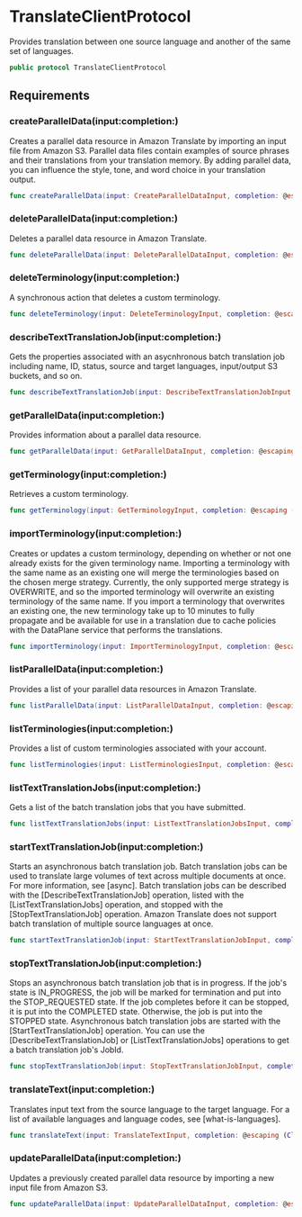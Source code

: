 # TranslateClientProtocol

Provides translation between one source language and another of the same set of languages.

``` swift
public protocol TranslateClientProtocol 
```

## Requirements

### createParallelData(input:completion:)

Creates a parallel data resource in Amazon Translate by importing an input file from Amazon S3. Parallel data files contain examples of source phrases and their translations from your translation memory. By adding parallel data, you can influence the style, tone, and word choice in your translation output.

``` swift
func createParallelData(input: CreateParallelDataInput, completion: @escaping (ClientRuntime.SdkResult<CreateParallelDataOutputResponse, CreateParallelDataOutputError>) -> Void)
```

### deleteParallelData(input:completion:)

Deletes a parallel data resource in Amazon Translate.

``` swift
func deleteParallelData(input: DeleteParallelDataInput, completion: @escaping (ClientRuntime.SdkResult<DeleteParallelDataOutputResponse, DeleteParallelDataOutputError>) -> Void)
```

### deleteTerminology(input:completion:)

A synchronous action that deletes a custom terminology.

``` swift
func deleteTerminology(input: DeleteTerminologyInput, completion: @escaping (ClientRuntime.SdkResult<DeleteTerminologyOutputResponse, DeleteTerminologyOutputError>) -> Void)
```

### describeTextTranslationJob(input:completion:)

Gets the properties associated with an asycnhronous batch translation job including name, ID, status, source and target languages, input/output S3 buckets, and so on.

``` swift
func describeTextTranslationJob(input: DescribeTextTranslationJobInput, completion: @escaping (ClientRuntime.SdkResult<DescribeTextTranslationJobOutputResponse, DescribeTextTranslationJobOutputError>) -> Void)
```

### getParallelData(input:completion:)

Provides information about a parallel data resource.

``` swift
func getParallelData(input: GetParallelDataInput, completion: @escaping (ClientRuntime.SdkResult<GetParallelDataOutputResponse, GetParallelDataOutputError>) -> Void)
```

### getTerminology(input:completion:)

Retrieves a custom terminology.

``` swift
func getTerminology(input: GetTerminologyInput, completion: @escaping (ClientRuntime.SdkResult<GetTerminologyOutputResponse, GetTerminologyOutputError>) -> Void)
```

### importTerminology(input:completion:)

Creates or updates a custom terminology, depending on whether or not one already exists for the given terminology name. Importing a terminology with the same name as an existing one will merge the terminologies based on the chosen merge strategy. Currently, the only supported merge strategy is OVERWRITE, and so the imported terminology will overwrite an existing terminology of the same name. If you import a terminology that overwrites an existing one, the new terminology take up to 10 minutes to fully propagate and be available for use in a translation due to cache policies with the DataPlane service that performs the translations.

``` swift
func importTerminology(input: ImportTerminologyInput, completion: @escaping (ClientRuntime.SdkResult<ImportTerminologyOutputResponse, ImportTerminologyOutputError>) -> Void)
```

### listParallelData(input:completion:)

Provides a list of your parallel data resources in Amazon Translate.

``` swift
func listParallelData(input: ListParallelDataInput, completion: @escaping (ClientRuntime.SdkResult<ListParallelDataOutputResponse, ListParallelDataOutputError>) -> Void)
```

### listTerminologies(input:completion:)

Provides a list of custom terminologies associated with your account.

``` swift
func listTerminologies(input: ListTerminologiesInput, completion: @escaping (ClientRuntime.SdkResult<ListTerminologiesOutputResponse, ListTerminologiesOutputError>) -> Void)
```

### listTextTranslationJobs(input:completion:)

Gets a list of the batch translation jobs that you have submitted.

``` swift
func listTextTranslationJobs(input: ListTextTranslationJobsInput, completion: @escaping (ClientRuntime.SdkResult<ListTextTranslationJobsOutputResponse, ListTextTranslationJobsOutputError>) -> Void)
```

### startTextTranslationJob(input:completion:)

Starts an asynchronous batch translation job. Batch translation jobs can be used to translate large volumes of text across multiple documents at once. For more information, see \[async\]. Batch translation jobs can be described with the \[DescribeTextTranslationJob\] operation, listed with the \[ListTextTranslationJobs\] operation, and stopped with the \[StopTextTranslationJob\] operation. Amazon Translate does not support batch translation of multiple source languages at once.

``` swift
func startTextTranslationJob(input: StartTextTranslationJobInput, completion: @escaping (ClientRuntime.SdkResult<StartTextTranslationJobOutputResponse, StartTextTranslationJobOutputError>) -> Void)
```

### stopTextTranslationJob(input:completion:)

Stops an asynchronous batch translation job that is in progress. If the job's state is IN\_PROGRESS, the job will be marked for termination and put into the STOP\_REQUESTED state. If the job completes before it can be stopped, it is put into the COMPLETED state. Otherwise, the job is put into the STOPPED state. Asynchronous batch translation jobs are started with the \[StartTextTranslationJob\] operation. You can use the \[DescribeTextTranslationJob\] or \[ListTextTranslationJobs\] operations to get a batch translation job's JobId.

``` swift
func stopTextTranslationJob(input: StopTextTranslationJobInput, completion: @escaping (ClientRuntime.SdkResult<StopTextTranslationJobOutputResponse, StopTextTranslationJobOutputError>) -> Void)
```

### translateText(input:completion:)

Translates input text from the source language to the target language. For a list of available languages and language codes, see \[what-is-languages\].

``` swift
func translateText(input: TranslateTextInput, completion: @escaping (ClientRuntime.SdkResult<TranslateTextOutputResponse, TranslateTextOutputError>) -> Void)
```

### updateParallelData(input:completion:)

Updates a previously created parallel data resource by importing a new input file from Amazon S3.

``` swift
func updateParallelData(input: UpdateParallelDataInput, completion: @escaping (ClientRuntime.SdkResult<UpdateParallelDataOutputResponse, UpdateParallelDataOutputError>) -> Void)
```
